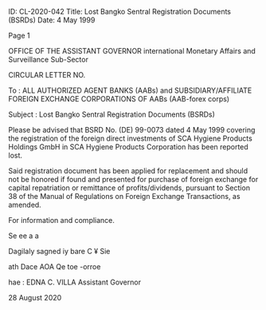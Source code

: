 ID: CL-2020-042
Title: Lost Bangko Sentral Registration Documents (BSRDs)
Date: 4 May 1999

Page 1

OFFICE OF THE ASSISTANT GOVERNOR international Monetary Affairs and Surveillance Sub-Sector

CIRCULAR LETTER NO.

To : ALL AUTHORIZED AGENT BANKS (AABs) and SUBSIDIARY/AFFILIATE FOREIGN EXCHANGE CORPORATIONS OF AABs (AAB-forex corps)

Subject : Lost Bangko Sentral Registration Documents (BSRDs)

Please be advised that BSRD No. (DE) 99-0073 dated 4 May 1999 covering the registration of the foreign direct investments of SCA Hygiene Products Holdings GmbH in SCA Hygiene Products Corporation has been reported lost.

Said registration document has been applied for replacement and should not be honored if found and presented for purchase of foreign exchange for capital repatriation or remittance of profits/dividends, pursuant to Section 38 of the Manual of Regulations on Foreign Exchange Transactions, as amended.

For information and compliance.

Se ee a a

Dagilaly sagned iy bare C ¥ Sie

ath Dace AOA Qe toe -orroe

hae : EDNA C. VILLA Assistant Governor

28 August 2020